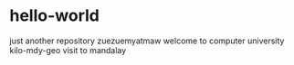 # hello-world
just another repository
zuezuemyatmaw
welcome to computer university
kilo-mdy-geo
visit to mandalay
